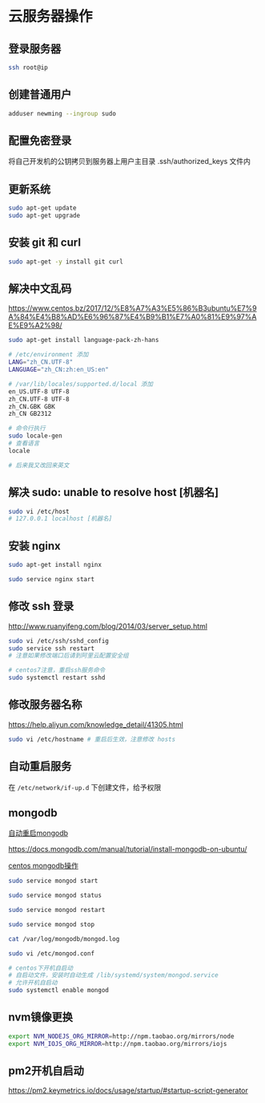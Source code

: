 # 云服务器操作

## 登录服务器

```bash
ssh root@ip
```

## 创建普通用户

```bash
adduser newming --ingroup sudo
```

## 配置免密登录

将自己开发机的公钥拷贝到服务器上用户主目录 .ssh/authorized_keys 文件内

## 更新系统

```bash
sudo apt-get update
sudo apt-get upgrade
```

## 安装 git 和 curl

```bash
sudo apt-get -y install git curl
```

## 解决中文乱码

https://www.centos.bz/2017/12/%E8%A7%A3%E5%86%B3ubuntu%E7%9A%84%E4%B8%AD%E6%96%87%E4%B9%B1%E7%A0%81%E9%97%AE%E9%A2%98/

```bash
sudo apt-get install language-pack-zh-hans

# /etc/environment 添加
LANG="zh_CN.UTF-8"
LANGUAGE="zh_CN:zh:en_US:en"

# /var/lib/locales/supported.d/local 添加
en_US.UTF-8 UTF-8
zh_CN.UTF-8 UTF-8
zh_CN.GBK GBK
zh_CN GB2312

# 命令行执行
sudo locale-gen
# 查看语言
locale

# 后来我又改回来英文
```

## 解决 sudo: unable to resolve host [机器名]

```bash
sudo vi /etc/host
# 127.0.0.1 localhost [机器名]
```

## 安装 nginx

```bash
sudo apt-get install nginx

sudo service nginx start
```

## 修改 ssh 登录

http://www.ruanyifeng.com/blog/2014/03/server_setup.html

```bash
sudo vi /etc/ssh/sshd_config
sudo service ssh restart
# 注意如果修改端口后请到阿里云配置安全组

# centos7注意，重启ssh服务命令
sudo systemctl restart sshd
```

## 修改服务器名称

https://help.aliyun.com/knowledge_detail/41305.html

```bash
sudo vi /etc/hostname # 重启后生效，注意修改 hosts
```

## 自动重启服务

在 `/etc/network/if-up.d` 下创建文件，给予权限

## mongodb

[自动重启mongodb](http://www.jb51.net/os/Ubuntu/181138.html)

https://docs.mongodb.com/manual/tutorial/install-mongodb-on-ubuntu/

[centos mongodb操作](https://docs.mongodb.com/manual/tutorial/install-mongodb-on-red-hat/)

```bash
sudo service mongod start

sudo service mongod status

sudo service mongod restart

sudo service mongod stop

cat /var/log/mongodb/mongod.log

sudo vi /etc/mongod.conf

# centos下开机自启动
# 自启动文件，安装时自动生成 /lib/systemd/system/mongod.service
# 允许开机自启动
sudo systemctl enable mongod
```

## nvm镜像更换

```bash
export NVM_NODEJS_ORG_MIRROR=http://npm.taobao.org/mirrors/node
export NVM_IOJS_ORG_MIRROR=http://npm.taobao.org/mirrors/iojs
```

## pm2开机自启动

https://pm2.keymetrics.io/docs/usage/startup/#startup-script-generator
